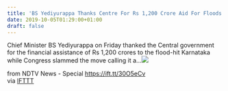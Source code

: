 ```yaml
---
title: 'BS Yediyurappa Thanks Centre For Rs 1,200 Crore Aid For Floods'
date: 2019-10-05T01:29:00+01:00
draft: false
---
```


Chief Minister BS Yediyurappa on Friday thanked the Central government for the financial assistance of Rs 1,200 crores to the flood-hit Karnataka while Congress slammed the move calling it a...![](http://feeds.feedburner.com/~r/NDTV-LatestNews/~4/ng1ux_6_jaw)  
  
from NDTV News - Special https://ift.tt/30O5eCv  
via [IFTTT](https://ifttt.com/?ref=da&site=blogger)